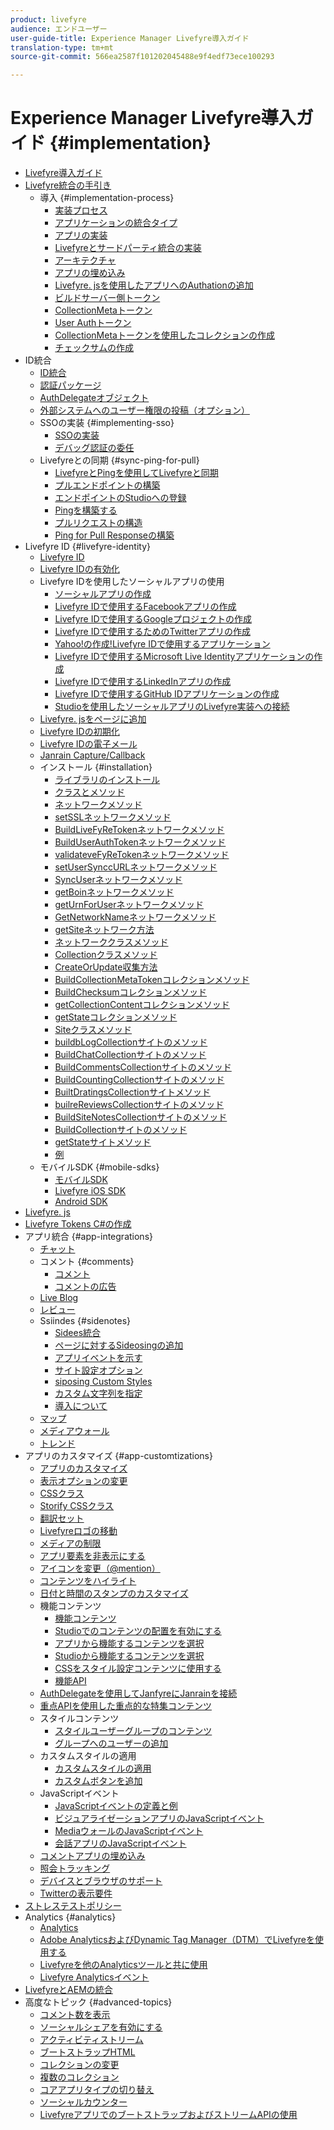 ```yaml
---
product: livefyre
audience: エンドユーザー
user-guide-title: Experience Manager Livefyre導入ガイド
translation-type: tm+mt
source-git-commit: 566ea2587f101202045488e9f4edf73ece100293

---
```



# Experience Manager Livefyre導入ガイド {#implementation}

+ [Livefyre導入ガイド](home.md)
+ [Livefyre統合の手引き](c-getting-started/c-getting-started.md)
   + 導入 {#implementation-process}
      + [実装プロセス](c-getting-started/c-implementation-process/c-implementation-process.md)
      + [アプリケーションの統合タイプ](c-getting-started/c-implementation-process/c-app-integration-types.md)
      + [アプリの実装](c-getting-started/designer-app-implementation.md)
      + [Livefyreとサードパーティ統合の実装](c-app-integrations/implement-livefyre-3rd-party.md)
      + [アーキテクチャ](c-getting-started/c-implementation-process/c-architecture.md)
      + [アプリの埋め込み](c-getting-started/c-implementation-process/c-using-livefyre.js-to-create-customize-and-use-apps-on-your-site.md)
      + [Livefyre. jsを使用したアプリへのAuthationの追加](c-getting-started/c-implementation-process/c-add-authetication-to-an-app-using-livefyre.js.md)
      + [ビルドサーバー側トークン](c-getting-started/c-implementation-process/c-build-server-side-tokens.md)
      + [CollectionMetaトークン](c-getting-started/c-implementation-process/c-collectionmeta-tokent.md)
      + [User Authトークン](c-getting-started/c-implementation-process/c-user-auth-token.md)
      + [CollectionMetaトークンを使用したコレクションの作成](t-create-a-collectionmeta-token.md)
      + [チェックサムの作成](c-creating-a-checksum.md)
+ ID統合
   + [ID統合](t-about-identity-integration/t-about-identity-integration.md)
   + [認証パッケージ](t-about-identity-integration/c-authorization-package.md)
   + [AuthDelegateオブジェクト](t-about-identity-integration/c-building-an-auth-delegate.md)
   + [外部システムへのユーザー権限の投稿（オプション）](t-about-identity-integration/c-posting-user-permissions-to-external-systems.md)
   + SSOの実装 {#implementing-sso}
      + [SSOの実装](t-about-identity-integration/c-implementing-sso/c-implementing-sso.md)
      + [デバッグ認証の委任](t-about-identity-integration/c-implementing-sso/c-debugging-auth.md)
   + Livefyreとの同期 {#sync-ping-for-pull}
      + [LivefyreとPingを使用してLivefyreと同期](t-about-identity-integration/t-sync-with-livefyre-using-ping-for-pull/t-sync-with-livefyre-using-ping-for-pull.md)
      + [プルエンドポイントの構築](t-about-identity-integration/t-sync-with-livefyre-using-ping-for-pull/t-build-the-pull-endpoint.md)
      + [エンドポイントのStudioへの登録](t-about-identity-integration/t-sync-with-livefyre-using-ping-for-pull/c-register-the-endpoint-with-studio.md)
      + [Pingを構築する](t-about-identity-integration/t-sync-with-livefyre-using-ping-for-pull/t-build-the-ping.md)
      + [プルリクエストの構造](t-about-identity-integration/t-sync-with-livefyre-using-ping-for-pull/t-pull-request-structure.md)
      + [Ping for Pull Responseの構築](t-about-identity-integration/t-sync-with-livefyre-using-ping-for-pull/c-build-the-ping-for-pull-response.md)
+ Livefyre ID {#livefyre-identity}
   + [Livefyre ID](c-livefyre-identity-comp/c-livefyre-identity-comp.md)
   + [Livefyre IDの有効化](c-livefyre-identity-comp/t-enable-livefyre-identity.md)
   + Livefyre IDを使用したソーシャルアプリの使用
      + [ソーシャルアプリの作成](c-livefyre-identity-comp/t-create-your-social-apps.md)
      + [Livefyre IDで使用するFacebookアプリの作成](c-livefyre-identity-comp/t-create-a-facebook-app-for-use-with-livefyre-identity.md)
      + [Livefyre IDで使用するGoogleプロジェクトの作成](c-livefyre-identity-comp/t-create-a-google-project-for-use-with-livefyre-identity.md)
      + [Livefyre IDで使用するためのTwitterアプリの作成](c-livefyre-identity-comp/t-create-a-twitter-app-for-use-with-livefyre-identity.md)
      + [Yahoo!の作成!Livefyre IDで使用するアプリケーション](c-livefyre-identity-comp/t-create-a-yahoo-app-for-use-with-livefyre-identity.md)
      + [Livefyre IDで使用するMicrosoft Live Identityアプリケーションの作成](c-livefyre-identity-comp/t-create-a-microsoft-live-id-app-for-use-with-livefyre-identity.md)
      + [Livefyre IDで使用するLinkedInアプリの作成](c-livefyre-identity-comp/t-create-a-linkedin-app-for-use-with-livefyre-identity.md)
      + [Livefyre IDで使用するGitHub IDアプリケーションの作成](c-livefyre-identity-comp/c-create-a-github-identity.md)
      + [Studioを使用したソーシャルアプリのLivefyre実装への接続](c-livefyre-identity-comp/t-using-studio-to-connect-your-social-apps-to-your-livefyre-implementation.md)
   + [Livefyre. jsをページに追加](c-livefyre-identity-comp/t-add-livefyre.js-to-the-page.md)
   + [Livefyre IDの初期化](c-livefyre-identity-comp/t-initialize-livefyre-identity.md)
   + [Livefyre IDの電子メール](c-livefyre-identity-comp/c-emails-for-livefyre-identity.md)
   + [Janrain Capture/Callback](c-livefyre-identity-comp/c-janrain-capture-backplane-comp.md)
   + インストール {#installation}
      + [ライブラリのインストール](c-installing-libraries/c-installing-libraries.md)
      + [クラスとメソッド](c-installing-libraries/c-methods-livefyre.md)
      + [ネットワークメソッド](c-installing-libraries/c-network-methods.md)
      + [setSSLネットワークメソッド](c-installing-libraries/r-setssl-method.md)
      + [BuildLiveFyReTokenネットワークメソッド](c-installing-libraries/r-buildlivefyretoken-method.md)
      + [BuildUserAuthTokenネットワークメソッド](c-installing-libraries/r-builduserauthtoken-method.md)
      + [validateveFyReTokenネットワークメソッド](c-installing-libraries/c-validatelivefyretoken-network-method.md)
      + [setUserSynccURLネットワークメソッド](c-installing-libraries/r-setusersyncurl-method.md)
      + [SyncUserネットワークメソッド](c-installing-libraries/r-syncuser-method.md)
      + [getBoinネットワークメソッド](c-installing-libraries/r-geturn-method.md)
      + [getUrnForUserネットワークメソッド](c-installing-libraries/r-geturnforuser-method.md)
      + [GetNetworkNameネットワークメソッド](c-installing-libraries/r-getnetworkname-method.md)
      + [getSiteネットワーク方法](c-installing-libraries/r-getsite-method.md)
      + [ネットワーククラスメソッド](c-installing-libraries/c-network-class-methods.md)
      + [Collectionクラスメソッド](c-installing-libraries/c-collection-methods.md)
      + [CreateOrUpdate収集方法](c-installing-libraries/r-createorupdate-collection-method.md)
      + [BuildCollectionMetaTokenコレクションメソッド](c-installing-libraries/r-buildcollectionmetatoken-collection-method.md)
      + [BuildChecksumコレクションメソッド](c-installing-libraries/r-buildchecksum-collection-method.md)
      + [getCollectionContentコレクションメソッド](c-installing-libraries/t-getcollectioncontent-collection-method.md)
      + [getStateコレクションメソッド](c-installing-libraries/r-geturn-collection-method.md)
      + [Siteクラスメソッド](c-installing-libraries/c-site-methods.md)
      + [buildbLogCollectionサイトのメソッド](c-installing-libraries/r-buildblogcollection-site-method.md)
      + [BuildChatCollectionサイトのメソッド](c-installing-libraries/r-buildchatcollection-site-method.md)
      + [BuildCommentsCollectionサイトのメソッド](c-installing-libraries/r-buildcommentscollection-site-method.md)
      + [BuildCountingCollectionサイトのメソッド](c-installing-libraries/r-buildcountingcollection-site-method.md)
      + [BuiltDratingsCollectionサイトメソッド](c-installing-libraries/r-buildratingscollection-site-method.md)
      + [builreReviewsCollectionサイトのメソッド](c-installing-libraries/r-buildreviewscollection-site-method.md)
      + [BuildSiteNotesCollectionサイトのメソッド](c-installing-libraries/r-buildsitenotescollection-site-method.md)
      + [BuildCollectionサイトのメソッド](c-installing-libraries/r-buildcollection-site-method.md)
      + [getStateサイトメソッド](c-installing-libraries/r-geturn-site-method.md)
      + [例](c-installing-libraries/c-libraries-examples.md)
   + モバイルSDK {#mobile-sdks}
      + [モバイルSDK](c-mobile-sdks/c-mobile-sdks.md)
      + [Livefyre iOS SDK](c-mobile-sdks/c-livefyre-ios-sdk.md)
      + [Android SDK](c-mobile-sdks/c-android-sdk.md)
+ [Livefyre. js](c-livefyre.js.md)
+ [Livefyre Tokens C#の作成](c-creating-livefyre-tokens-c-.md)
+ アプリ統合 {#app-integrations}
   + [チャット](c-app-integrations/c-app-integratios-chat.md)
   + コメント {#comments}
      + [コメント](c-app-integrations/c-comments-integration/c-comments-integration.md)
      + [コメントの広告](c-app-integrations/c-comments-integration/c-ads-in-comments-integration.md)
   + [Live Blog](c-app-integrations/c-live-blog-integration.md)
   + [レビュー](c-app-integrations/c-reviews-integration.md)
   + Ssiindes {#sidenotes}
      + [Sidees統合](c-app-integrations/c-sidenotes-integration/r-sidenotes-integration.md)
      + [ページに対するSideosingの追加](c-app-integrations/c-sidenotes-integration/r-adding-sidenotes-to-a-page.md)
      + [アプリイベントを示す](c-app-integrations/c-sidenotes-integration/r-app-events.md)
      + [サイト設定オプション](c-app-integrations/c-sidenotes-integration/r-configuration-options.md)
      + [siposing Custom Styles](c-app-integrations/c-sidenotes-integration/r-custom-styles.md)
      + [カスタム文字列を指定](c-app-integrations/c-sidenotes-integration/r-custom-strings.md)
      + [導入について](c-app-integrations/c-sidenotes-integration/r-sidenotes-implementation.md)
   + [マップ](c-app-integrations/c-map-integration.md)
   + [メディアウォール](c-app-integrations/c-media-wall-integration.md)
   + [トレンド](c-app-integrations/c-trending-integration.md)
+ アプリのカスタマイズ {#app-customtizations}
   + [アプリのカスタマイズ](c-app-customizations/c-app-customizations.md)
   + [表示オプションの変更](c-app-customizations/c-change-display-options.md)
   + [CSSクラス](c-app-customizations/c-css-classes.md)
   + [Storify CSSクラス](c-app-customizations/c-storify-css-classes.md)
   + [翻訳セット](c-app-customizations/c-translation-sets.md)
   + [Livefyreロゴの移動](c-app-customizations/c-move-the-livefyre-logo.md)
   + [メディアの制限](c-app-customizations/c-restrict-media.md)
   + [アプリ要素を非表示にする](c-app-customizations/c-hide-app-elements.md)
   + [アイコンを変更（@mention）](c-app-customizations/c-change-mention-icon.md)
   + [コンテンツをハイライト](c-app-customizations/c-highlight-content.md)
   + [日付と時間のスタンプのカスタマイズ](c-app-customizations/c-date-time-stamp.md)
   + 機能コンテンツ
      + [機能コンテンツ](c-app-customizations/t-feature-content.md)
      + [Studioでのコンテンツの配置を有効にする](c-app-customizations/t-enable-featuring-content-in-studio.md)
      + [アプリから機能するコンテンツを選択](c-app-customizations/t-select-content-to-feature.md)
      + [Studioから機能するコンテンツを選択](c-app-customizations/t-select-content-to-feature-from-studio.md)
      + [CSSをスタイル設定コンテンツに使用する](c-app-customizations/c-use-css-to-style-featured-content.md)
      + [機能API](c-app-customizations/c-feature-apis.md)
   + [AuthDelegateを使用してJanfyreにJanrainを接続](c-app-customizations/c-connecting-janrain-to-livefyre-using-authdelegate.md)
   + [重点APIを使用した重点的な特集コンテンツ](c-app-customizations/c-aggregated-featured-content-using-the-featured-apis.md)
   + スタイルコンテンツ
      + [スタイルユーザーグループのコンテンツ](c-app-customizations/c-style-user-group-content.md)
      + [グループへのユーザーの追加](c-app-customizations/c-adding-users-to-groups.md)
   + カスタムスタイルの適用
      + [カスタムスタイルの適用](c-app-customizations/c-applying-custom-styles-.md)
      + [カスタムボタンを追加](c-app-customizations/t-add-custom-buttons.md)
   + JavaScriptイベント
      + [JavaScriptイベントの定義と例](c-app-customizations/c-javascript-events.md)
      + [ビジュアライゼーションアプリのJavaScriptイベント](c-app-customizations/c-javascript-events-for-visualization-apps.md)
      + [MediaウォールのJavaScriptイベント](c-app-customizations/c-javascript-events-media-wall.md)
      + [会話アプリのJavaScriptイベント](c-app-customizations/c-javascript-events-for-conversation-apps.md)
   + [コメントアプリの埋め込み](c-app-customizations/c-embed-a-comments-app.md)
   + [照会トラッキング](c-app-customizations/c-referral-tracking.md)
   + [デバイスとブラウザのサポート](c-app-customizations/c-device-and-browser-support.md)
   + [Twitterの表示要件](c-app-customizations/c-twitter-display-requirements.md)
+ [ストレステストポリシー](c-stress-test-policy.md)
+ Analytics {#analytics}
   + [Analytics](livefyre-analytics/livefyre-analytics.md)
   + [Adobe AnalyticsおよびDynamic Tag Manager（DTM）でLivefyreを使用する](livefyre-analytics/c-use-livefyre-with-adobe-analytics.md)
   + [Livefyreを他のAnalyticsツールと共に使用](livefyre-analytics/c-livefyre-analytics.md)
   + [Livefyre Analyticsイベント](livefyre-analytics/c-livefyre-analytics-events.md)
+ [LivefyreとAEMの統合](c-livefyre-aem-integration.md)
+ 高度なトピック {#advanced-topics}
   + [コメント数を表示](c-advanced-topics/t-display-comment-count.md)
   + [ソーシャルシェアを有効にする](c-advanced-topics/c-enabling-social-sharing.md)
   + [アクティビティストリーム](c-advanced-topics/c-activity-stream.md)
   + [ブートストラップHTML](c-advanced-topics/c-bootstrap-html.md)
   + [コレクションの変更](c-advanced-topics/c-change-collection.md)
   + [複数のコレクション](c-advanced-topics/c-multiple-collections.md)
   + [コアアプリタイプの切り替え](c-advanced-topics/c-switch-core-app-types.md)
   + [ソーシャルカウンター](c-advanced-topics/c-social-counter.md)
   + [LivefyreアプリでのブートストラップおよびストリームAPIの使用](c-advanced-topics/bootstrap-stream-api.md)
